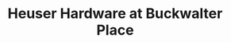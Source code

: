 ---
title: "Heuser Hardware at Buckwalter Place"
url: /bluffton/heuser-hardware-at-buckwalter-place/
shop: hardware
---
